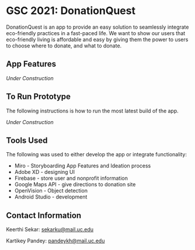 # GSC 2021: DonationQuest

DonationQuest is an app to provide an easy solution to seamlessly integrate eco-friendly practices in a fast-paced life. We want to show our users that eco-friendly living is affordable and easy by giving them the power to users to choose where to donate, and what to donate. 

## App Features
*Under Construction*

## To Run Prototype
The following instructions is how to run the most latest build of the app.

*Under Construction*

## Tools Used
The following was used to either develop the app or integrate functionality:
*  Miro - Storyboarding App Features and Ideation process
*  Adobe XD - designing UI
*  Firebase - store user and nonprofit information
*  Google Maps API - give directions to donation site
*  OpenVision - Object detection
*  Android Studio - development

## Contact Information
Keerthi Sekar: sekarku@mail.uc.edu

Kartikey Pandey: pandeykh@mail.uc.edu

